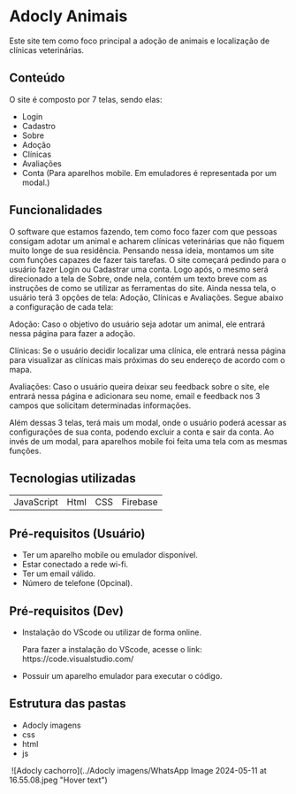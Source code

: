 ﻿# Adocly Animais

<p>Este site tem como foco principal a adoção de animais e localização de clínicas veterinárias.</p>

<h2>Conteúdo</h2>

<p>O site é composto por 7 telas, sendo elas:</p>

<ul>
  <li>Login</li>
  <li>Cadastro</li>
  <li>Sobre</li>
  <li>Adoção</li>
  <li>Clínicas</li>
  <li>Avaliações</li>
  <li>Conta (Para aparelhos mobile. Em emuladores é representada por um modal.)</li>
</ul>

<h2>Funcionalidades</h2>

<p>O software que estamos fazendo, tem como foco fazer com que pessoas consigam adotar um animal e acharem clínicas veterinárias que não fiquem muito longe de sua residência. Pensando nessa ideia, montamos um site com funções capazes de fazer tais tarefas. O site começará pedindo para o usuário fazer Login ou Cadastrar uma conta. Logo após, o mesmo será direcionado a tela de Sobre, onde nela, contém um texto breve com as instruções de como se utilizar as ferramentas do site. Ainda nessa tela, o usuário terá 3 opções de tela: Adoção, Clínicas e Avaliações. Segue abaixo a configuração de cada tela:<br> 

Adoção: Caso o objetivo do usuário seja adotar um animal, ele entrará nessa página para fazer a adoção.<br> 

Clínicas: Se o usuário decidir localizar uma clínica, ele entrará nessa página para visualizar as clínicas mais próximas do seu endereço de acordo com o mapa.<br>  

Avaliações: Caso o usuário queira deixar seu feedback sobre o site, ele entrará nessa página e adicionara seu nome, email e feedback nos 3 campos que solicitam determinadas informações.<br> 

Além dessas 3 telas, terá mais um modal, onde o usuário poderá acessar as configurações de sua conta, podendo excluir a conta e sair da conta. Ao invés de um modal, para aparelhos mobile foi feita uma tela com as mesmas funções. </p>



<h2>Tecnologias utilizadas</h2>
<table>
  <tr>
    <td>JavaScript</td>
    <td>Html</td>
    <td>CSS</td>
    <td>Firebase</td>
  </tr>
</table>

<h2>Pré-requisitos (Usuário)</h2>

<ul>
  <li>Ter um aparelho mobile ou emulador disponível.</li>
  <li>Estar conectado a rede wi-fi.</li>
  <li>Ter um email válido.</li>
  <li>Número de telefone (Opcinal).</li>
</ul>


<h2>Pré-requisitos (Dev)</h2>

<ul>
  <li>Instalação do VScode ou utilizar de forma online.</li>
  <p>Para fazer a instalação do VScode, acesse o link: https://code.visualstudio.com/</p>
  <li>Possuir um aparelho emulador para executar o código.</li>
</ul>

<h2>Estrutura das pastas</h2>

<ul>
  <li>Adocly imagens</li>
  <li>css</li>
  <li>html</li>
  <li>js</li>
</ul>

<img src="../Adocly imagens/WhatsApp Image 2024-05-11 at 16.55.08.jpeg" alt="">
![Adocly cachorro](../Adocly imagens/WhatsApp Image 2024-05-11 at 16.55.08.jpeg "Hover text")






